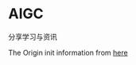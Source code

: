 # AIGC

分享学习与资讯

The Origin init information from [here](https://docs.google.com/spreadsheets/d/1wQdvcqulUxHgpYtXm3oUpwRDm8u-rvjq0xlHkJwz_d8)
